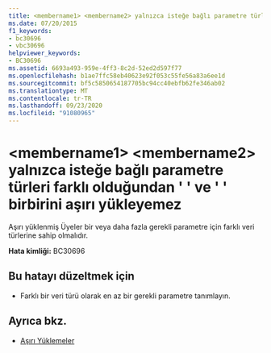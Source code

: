 ```yaml
---
title: <membername1> <membername2> yalnızca isteğe bağlı parametre türleri farklı olduğundan ' ' ve ' ' birbirini aşırı yükleyemez
ms.date: 07/20/2015
f1_keywords:
- bc30696
- vbc30696
helpviewer_keywords:
- BC30696
ms.assetid: 6693a493-959e-4ff3-8c2d-52ed2d597f77
ms.openlocfilehash: b1ae7ffc58eb40623e92f053c55fe56a83a6ee1d
ms.sourcegitcommit: bf5c5850654187705bc94cc40ebfb62fe346ab02
ms.translationtype: MT
ms.contentlocale: tr-TR
ms.lasthandoff: 09/23/2020
ms.locfileid: "91080965"
---
```

# <a name="membername1-and-membername2-cannot-overload-each-other-because-they-differ-only-by-the-types-of-optional-parameters"></a>\<membername1> \<membername2> yalnızca isteğe bağlı parametre türleri farklı olduğundan ' ' ve ' ' birbirini aşırı yükleyemez

Aşırı yüklenmiş Üyeler bir veya daha fazla gerekli parametre için farklı veri türlerine sahip olmalıdır.  
  
 **Hata kimliği:** BC30696  
  
## <a name="to-correct-this-error"></a>Bu hatayı düzeltmek için  
  
- Farklı bir veri türü olarak en az bir gerekli parametre tanımlayın.  
  
## <a name="see-also"></a>Ayrıca bkz.

- [Aşırı Yüklemeler](../language-reference/modifiers/overloads.md)
